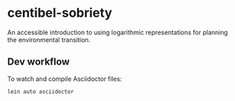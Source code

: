 # centibel-sobriety

An accessible introduction to using logarithmic representations for planning the environmental transition.


## Dev workflow

To watch and compile Asciidoctor files:

```
lein auto asciidoctor
```